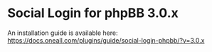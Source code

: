 Social Login for phpBB 3.0.x
====================

An installation guide is available here:
https://docs.oneall.com/plugins/guide/social-login-phpbb/?v=3.0.x